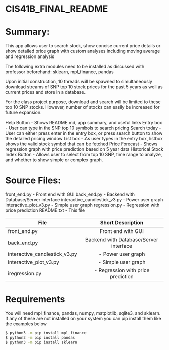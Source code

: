 # CIS41B_FINAL_README

# Summary:
This app allows user to search stock, show concise current price details or show detailed price graph with custom analyses including moving average and regression analysis

The following extra modules need to be installed as discussed with professor beforehand:
sklearn, mpl_finance, pandas

Upon initial construction, 10 threads will be spawned to simultaneously download streams of SNP top 10 stock prices for the past 5 years as well as current prices and store in a database.

For the class project purpose, download and search will be limited to these top 10 SNP stocks. However, number of stocks can easily be increased for future expansion.

Help Button           - Shows README.md, app summary, and useful links
Entry box             - User can type in the SNP top 10 symbols to search pricing
Search today          - User can either press enter in the entry box, or press search button to show the detailed pricing window
List box              - As user types in the entry box, listbox shows the valid stock symbol that can be fetched
Price Forecast        - Shows regression graph with price prediction based on 5 year data
Historical Stock Index Button - Allows user to select from top 10 SNP, time range to analyze, and whether to show simple or complex graph.

# Source Files:
front_end.py                  - Front end with GUI
back_end.py                   - Backend with Database/Server interface
interactive_candlestick_v3.py - Power user graph
interactive_plot_v3.py        - Simple user graph
regression.py                 - Regression with price prediction
README.txt                    - This file

| File          | Short Description         |
| --------------|:-------------------------:| 
| front_end.py  | Front end with GUI | 
| back_end.py   | Backend with Database/Server interface     |   
| interactive_candlestick_v3.py | - Power user graph     |    
| interactive_plot_v3.py  | - Simple user graph     |    
| iregression.py   | - Regression with price prediction    |    







# Requirements
You will need mpl_finance, pandas, numpy, matplotlib, sqlite3, and sklearn.
If any of these are not installed on your system you can pip install them like the 
examples below
```bash
$ python3 -m pip install mpl_finance
$ python3 -m pip install pandas
$ python3 -m pip install sklearn
```
